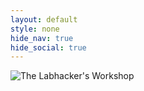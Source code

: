 ```yaml
---
layout: default
style: none
hide_nav: true
hide_social: true
---
```


<div class="text-center">
	<img src="/assets/img/Labhackers-Social-800x400-TY.png" alt="The Labhacker's Workshop">
</div>